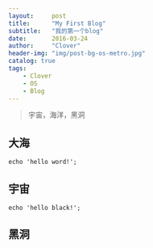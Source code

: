```yaml
---
layout:     post
title:      "My First Blog"
subtitle:   "我的第一个blog"
date:       2016-03-24
author:     "Clover"
header-img: "img/post-bg-os-metro.jpg"
catalog: true
tags:
    - Clover
    - OS
    - Blog
---
```

> 宇宙，海洋，黑洞

## 大海
```
echo 'hello word!';
```
## 宇宙
```
echo 'hello black!';
```
## 黑洞